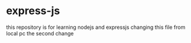 # express-js
this repository is for learning nodejs and expressjs
changing this file from local pc
the second change